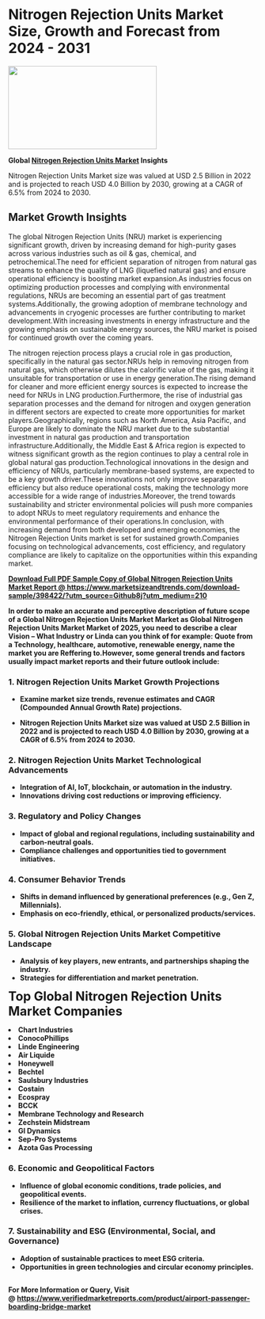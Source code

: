 <H1>Nitrogen Rejection Units Market Size, Growth and Forecast from 2024 - 2031</H1><img class="aligncenter size-medium wp-image-584254" src="https://thirdeyenews.in/wp-content/uploads/2024/09/Global-Market-Research-300x168.jpeg" alt="" width="300" height="168" /><p><strong>Global&nbsp;<a href="https://www.marketsizeandtrends.com/download-sample/398422/?utm_source=Github8j?utm_medium=210">Nitrogen Rejection Units Market</a> Insights</strong></p><p>Nitrogen Rejection Units Market size was valued at USD 2.5 Billion in 2022 and is projected to reach USD 4.0 Billion by 2030, growing at a CAGR of 6.5% from 2024 to 2030.</p><p><h2>Market Growth Insights</h2> <p>The global Nitrogen Rejection Units (NRU) market is experiencing significant growth, driven by increasing demand for high-purity gases across various industries such as oil & gas, chemical, and petrochemical.The need for efficient separation of nitrogen from natural gas streams to enhance the quality of LNG (liquefied natural gas) and ensure operational efficiency is boosting market expansion.As industries focus on optimizing production processes and complying with environmental regulations, NRUs are becoming an essential part of gas treatment systems.Additionally, the growing adoption of membrane technology and advancements in cryogenic processes are further contributing to market development.With increasing investments in energy infrastructure and the growing emphasis on sustainable energy sources, the NRU market is poised for continued growth over the coming years.</p> <p><strong><a href="#"></a></strong></p> <p>The nitrogen rejection process plays a crucial role in gas production, specifically in the natural gas sector.NRUs help in removing nitrogen from natural gas, which otherwise dilutes the calorific value of the gas, making it unsuitable for transportation or use in energy generation.The rising demand for cleaner and more efficient energy sources is expected to increase the need for NRUs in LNG production.Furthermore, the rise of industrial gas separation processes and the demand for nitrogen and oxygen generation in different sectors are expected to create more opportunities for market players.Geographically, regions such as North America, Asia Pacific, and Europe are likely to dominate the NRU market due to the substantial investment in natural gas production and transportation infrastructure.Additionally, the Middle East & Africa region is expected to witness significant growth as the region continues to play a central role in global natural gas production.Technological innovations in the design and efficiency of NRUs, particularly membrane-based systems, are expected to be a key growth driver.These innovations not only improve separation efficiency but also reduce operational costs, making the technology more accessible for a wide range of industries.Moreover, the trend towards sustainability and stricter environmental policies will push more companies to adopt NRUs to meet regulatory requirements and enhance the environmental performance of their operations.In conclusion, with increasing demand from both developed and emerging economies, the Nitrogen Rejection Units market is set for sustained growth.Companies focusing on technological advancements, cost efficiency, and regulatory compliance are likely to capitalize on the opportunities within this expanding market.</p> <p><strong><a href="#"></p><p><span class=""><strong>Download Full PDF Sample Copy of Global Nitrogen Rejection Units Market Report</strong> @ <a href="https://www.marketsizeandtrends.com/download-sample/398422/?utm_source=Github8j?utm_medium=210" target="_blank">https://www.marketsizeandtrends.com/download-sample/398422/?utm_source=Github8j?utm_medium=210</a></span></p><p>In order to make an accurate and perceptive description of future scope of a Global&nbsp;Nitrogen Rejection Units Market Market as Global&nbsp;Nitrogen Rejection Units Market Market of 2025, you need to describe a clear Vision &ndash; What Industry or Linda can you think of for example: Quote from a Technology, healthcare, automotive, renewable energy, name the market you are Reffering to.However, some general trends and factors usually impact market reports and their future outlook include:</p><h3>1.&nbsp;<strong>Nitrogen Rejection Units Market Growth Projections</strong></h3><ul><li>Examine market size trends, revenue estimates and CAGR (Compounded Annual Growth Rate) projections.</li><li><p>Nitrogen Rejection Units Market size was valued at USD 2.5 Billion in 2022 and is projected to reach USD 4.0 Billion by 2030, growing at a CAGR of 6.5% from 2024 to 2030.</p></li></ul><h3>2.&nbsp;<strong>Nitrogen Rejection Units Market Technological Advancements</strong></h3><ul><li>Integration of AI, IoT, blockchain, or automation in the industry.</li><li>Innovations driving cost reductions or improving efficiency.</li></ul><h3>3.&nbsp;<strong>Regulatory and Policy Changes</strong></h3><ul><li>Impact of global and regional regulations, including sustainability and carbon-neutral goals.</li><li>Compliance challenges and opportunities tied to government initiatives.</li></ul><h3>4.&nbsp;<strong>Consumer Behavior Trends</strong></h3><ul><li>Shifts in demand influenced by generational preferences (e.g., Gen Z, Millennials).</li><li>Emphasis on eco-friendly, ethical, or personalized products/services.</li></ul><h3>5.&nbsp;<strong>Global Nitrogen Rejection Units Market Competitive Landscape</strong></h3><ul><li>Analysis of key players, new entrants, and partnerships shaping the industry.</li><li>Strategies for differentiation and market penetration.</li></ul><p data-pm-slice="1 1 []"><span style="color: inherit; font-family: inherit; font-size: 25px;">Top Global Nitrogen Rejection Units Market Companies</span></p><div class="" data-test-id=""><p><li>Chart Industries</li><li> ConocoPhillips</li><li> Linde Engineering</li><li> Air Liquide</li><li> Honeywell</li><li> Bechtel</li><li> Saulsbury Industries</li><li> Costain</li><li> Ecospray</li><li> BCCK</li><li> Membrane Technology and Research</li><li> Zechstein Midstream</li><li> GI Dynamics</li><li> Sep-Pro Systems</li><li> Azota Gas Processing</li></p></div><h3>6.&nbsp;<strong>Economic and Geopolitical Factors</strong></h3><ul><li>Influence of global economic conditions, trade policies, and geopolitical events.</li><li>Resilience of the market to inflation, currency fluctuations, or global crises.</li></ul><h3>7.&nbsp;<strong>Sustainability and ESG (Environmental, Social, and Governance)</strong></h3><ul><li>Adoption of sustainable practices to meet ESG criteria.</li><li>Opportunities in green technologies and circular economy principles.</li></ul><h2><strong style="font-size: 14px;">For More Information or Query, Visit @&nbsp;</strong><a style="background-color: #ffffff; font-size: 14px;" href="https://www.marketsizeandtrends.com/report/nitrogen-rejection-units-market/" target="_blank">https://www.verifiedmarketreports.com/product/airport-passenger-boarding-bridge-market</a></h2>